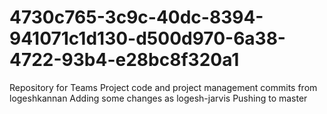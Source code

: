 # 4730c765-3c9c-40dc-8394-941071c1d130-d500d970-6a38-4722-93b4-e28bc8f320a1
Repository for Teams Project code and project management
commits from logeshkannan
Adding some changes as logesh-jarvis
Pushing to master       